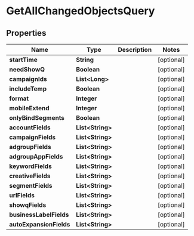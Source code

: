 

# GetAllChangedObjectsQuery


## Properties

Name | Type | Description | Notes
------------ | ------------- | ------------- | -------------
**startTime** | **String** |  |  [optional]
**needShowQ** | **Boolean** |  |  [optional]
**campaignIds** | **List&lt;Long&gt;** |  |  [optional]
**includeTemp** | **Boolean** |  |  [optional]
**format** | **Integer** |  |  [optional]
**mobileExtend** | **Integer** |  |  [optional]
**onlyBindSegments** | **Boolean** |  |  [optional]
**accountFields** | **List&lt;String&gt;** |  |  [optional]
**campaignFields** | **List&lt;String&gt;** |  |  [optional]
**adgroupFields** | **List&lt;String&gt;** |  |  [optional]
**adgroupAppFields** | **List&lt;String&gt;** |  |  [optional]
**keywordFields** | **List&lt;String&gt;** |  |  [optional]
**creativeFields** | **List&lt;String&gt;** |  |  [optional]
**segmentFields** | **List&lt;String&gt;** |  |  [optional]
**urlFields** | **List&lt;String&gt;** |  |  [optional]
**showqFields** | **List&lt;String&gt;** |  |  [optional]
**businessLabelFields** | **List&lt;String&gt;** |  |  [optional]
**autoExpansionFields** | **List&lt;String&gt;** |  |  [optional]



